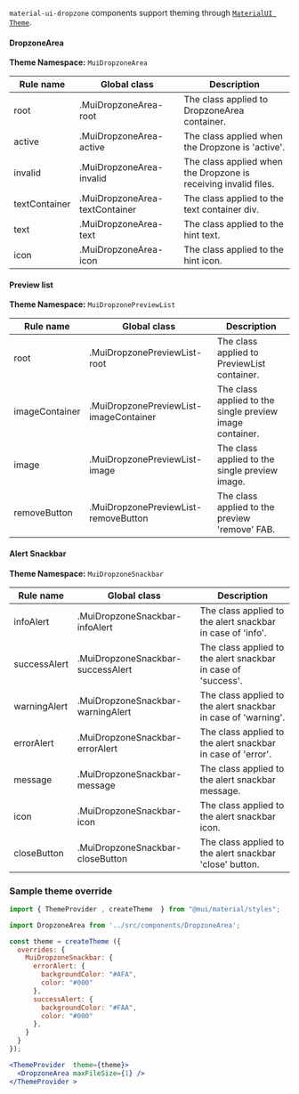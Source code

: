 `material-ui-dropzone` components support theming through [`MaterialUI Theme`](https://material-ui.com/customization/theming/).

#### DropzoneArea

**Theme Namespace:** `MuiDropzoneArea`

| Rule name     | Global class                   | Description                                                     |
| ------------- | ------------------------------ | --------------------------------------------------------------- |
| root          | .MuiDropzoneArea-root          | The class applied to DropzoneArea container.                    |
| active        | .MuiDropzoneArea-active        | The class applied when the Dropzone is 'active'.                |
| invalid       | .MuiDropzoneArea-invalid       | The class applied when the Dropzone is receiving invalid files. |
| textContainer | .MuiDropzoneArea-textContainer | The class applied to the text container div.                    |
| text          | .MuiDropzoneArea-text          | The class applied to the hint text.                             |
| icon          | .MuiDropzoneArea-icon          | The class applied to the hint icon.                             |

#### Preview list

**Theme Namespace:** `MuiDropzonePreviewList`

| Rule name      | Global class                           | Description                                              |
| -------------- | -------------------------------------- | -------------------------------------------------------- |
| root           | .MuiDropzonePreviewList-root           | The class applied to PreviewList container.              |
| imageContainer | .MuiDropzonePreviewList-imageContainer | The class applied to the single preview image container. |
| image          | .MuiDropzonePreviewList-image          | The class applied to the single preview image.           |
| removeButton   | .MuiDropzonePreviewList-removeButton   | The class applied to the preview 'remove' FAB.           |

#### Alert Snackbar

**Theme Namespace:** `MuiDropzoneSnackbar`

| Rule name    | Global class                      | Description                                                   |
| ------------ | --------------------------------- | ------------------------------------------------------------- |
| infoAlert    | .MuiDropzoneSnackbar-infoAlert    | The class applied to the alert snackbar in case of 'info'.    |
| successAlert | .MuiDropzoneSnackbar-successAlert | The class applied to the alert snackbar in case of 'success'. |
| warningAlert | .MuiDropzoneSnackbar-warningAlert | The class applied to the alert snackbar in case of 'warning'. |
| errorAlert   | .MuiDropzoneSnackbar-errorAlert   | The class applied to the alert snackbar in case of 'error'.   |
| message      | .MuiDropzoneSnackbar-message      | The class applied to the alert snackbar message.              |
| icon         | .MuiDropzoneSnackbar-icon         | The class applied to the alert snackbar icon.                 |
| closeButton  | .MuiDropzoneSnackbar-closeButton  | The class applied to the alert snackbar 'close' button.       |

### Sample theme override

```jsx
import { ThemeProvider , createTheme  } from "@mui/material/styles";

import DropzoneArea from '../src/components/DropzoneArea';

const theme = createTheme ({
  overrides: {
    MuiDropzoneSnackbar: {
      errorAlert: {
        backgroundColor: "#AFA",
        color: "#000"
      },
      successAlert: {
        backgroundColor: "#FAA",
        color: "#000"
      },
    }
  }
});

<ThemeProvider  theme={theme}>
  <DropzoneArea maxFileSize={1} />
</ThemeProvider >
```
